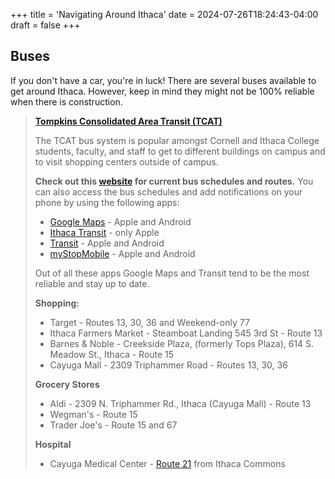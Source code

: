 +++
title = 'Navigating Around Ithaca'
date = 2024-07-26T18:24:43-04:00
draft = false
+++

## Buses

If you don't have a car, you're in luck! There are several buses available to get around Ithaca. However, keep in mind they might not be 100% reliable when there is construction. 

> **[Tompkins Consolidated Area Transit (TCAT)](https://tcatbus.com/)**
> 
> The TCAT bus system is popular amongst Cornell and Ithaca College students, faculty, and staff to get to different buildings on campus and to visit shopping centers outside of campus.
>
> **Check out this [website](https://tcatbus.com/bus-schedules#route13/) for current bus schedules and routes.** You can also access the bus schedules and add notifications on your phone by using the following apps: 
> - [Google Maps](https://play.google.com/store/apps/details?id=com.google.android.apps.maps&hl=en) - Apple and Android
> - [Ithaca Transit](https://apps.apple.com/us/app/ithaca-transit-live-tracking/id1290883721) - only Apple
> - [Transit](https://apps.apple.com/us/app/transit-subway-bus-times/id498151501) - Apple and Android
> - [myStopMobile](https://apps.apple.com/us/app/mystop-mobile/id591959423) - Apple and Android
>
> Out of all these apps Google Maps and Transit tend to be the most reliable and stay up to date.
>
> **Shopping:**
> - Target - Routes 13, 30, 36 and Weekend-only 77
> - Ithaca Farmers Market - Steamboat Landing 545 3rd St - Route 13
> - Barnes & Noble - Creekside Plaza, (formerly Tops Plaza), 614 S. Meadow St., Ithaca - Route 15
> - Cayuga Mall - 2309 Triphammer Road - Routes 13, 30, 36
>
>
> **Grocery Stores**
> - Aldi - 2309 N. Triphammer Rd., Ithaca (Cayuga Mall) - Route 13
> - Wegman's - Route 15
> - Trader Joe's - Route 15 and 67
>
> **Hospital**
> - Cayuga Medical Center - [Route 21](https://maps.app.goo.gl/ZWCFDay1dW3xf8Gp8) from Ithaca Commons
